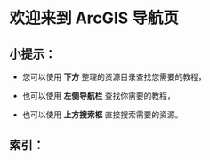 # 欢迎来到 ArcGIS 导航页

## 小提示：

- 您可以使用 **下方** 整理的资源目录查找您需要的教程，

- 也可以使用 **左侧导航栏** 查找你需要的教程，

- 也可以使用 **上方搜索框** 直接搜索需要的资源。

## 索引：